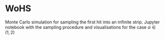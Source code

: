 # WoHS
 Monte Carlo simulation for sampling the first hit into an infinite strip.
 Jupyter notebook with the sampling procedure and visualisations for the case $\alpha \in (1,2)$
